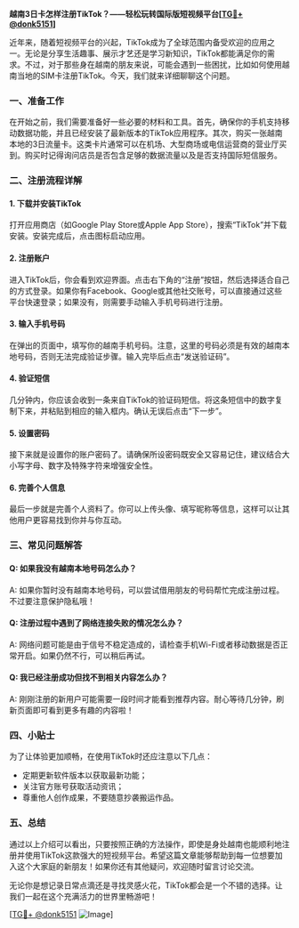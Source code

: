 **越南3日卡怎样注册TikTok？——轻松玩转国际版短视频平台[[TG💪+ @donk5151](https://t.me/s/donk5151)]**

近年来，随着短视频平台的兴起，TikTok成为了全球范围内备受欢迎的应用之一。无论是分享生活趣事、展示才艺还是学习新知识，TikTok都能满足你的需求。不过，对于那些身在越南的朋友来说，可能会遇到一些困扰，比如如何使用越南当地的SIM卡注册TikTok。今天，我们就来详细聊聊这个问题。

### 一、准备工作

在开始之前，我们需要准备好一些必要的材料和工具。首先，确保你的手机支持移动数据功能，并且已经安装了最新版本的TikTok应用程序。其次，购买一张越南本地的3日流量卡。这类卡片通常可以在机场、大型商场或电信运营商的营业厅买到。购买时记得询问店员是否包含足够的数据流量以及是否支持国际短信服务。

### 二、注册流程详解

#### 1. 下载并安装TikTok
打开应用商店（如Google Play Store或Apple App Store），搜索“TikTok”并下载安装。安装完成后，点击图标启动应用。

#### 2. 注册账户
进入TikTok后，你会看到欢迎界面。点击右下角的“注册”按钮，然后选择适合自己的方式登录。如果你有Facebook、Google或其他社交账号，可以直接通过这些平台快速登录；如果没有，则需要手动输入手机号码进行注册。

#### 3. 输入手机号码
在弹出的页面中，填写你的越南手机号码。注意，这里的号码必须是有效的越南本地号码，否则无法完成验证步骤。输入完毕后点击“发送验证码”。

#### 4. 验证短信
几分钟内，你应该会收到一条来自TikTok的验证码短信。将这条短信中的数字复制下来，并粘贴到相应的输入框内。确认无误后点击“下一步”。

#### 5. 设置密码
接下来就是设置你的账户密码了。请确保所设密码既安全又容易记住，建议结合大小写字母、数字及特殊字符来增强安全性。

#### 6. 完善个人信息
最后一步就是完善个人资料了。你可以上传头像、填写昵称等信息，这样可以让其他用户更容易找到你并与你互动。

### 三、常见问题解答

#### Q: 如果我没有越南本地号码怎么办？
A: 如果你暂时没有越南本地号码，可以尝试借用朋友的号码帮忙完成注册过程。不过要注意保护隐私哦！

#### Q: 注册过程中遇到了网络连接失败的情况怎么办？
A: 网络问题可能是由于信号不稳定造成的，请检查手机Wi-Fi或者移动数据是否正常开启。如果仍然不行，可以稍后再试。

#### Q: 我已经注册成功但找不到相关内容怎么办？
A: 刚刚注册的新用户可能需要一段时间才能看到推荐内容。耐心等待几分钟，刷新页面即可看到更多有趣的内容啦！

### 四、小贴士

为了让体验更加顺畅，在使用TikTok时还应注意以下几点：
- 定期更新软件版本以获取最新功能；
- 关注官方账号获取活动资讯；
- 尊重他人创作成果，不要随意抄袭搬运作品。

### 五、总结

通过以上介绍可以看出，只要按照正确的方法操作，即使是身处越南也能顺利地注册并使用TikTok这款强大的短视频平台。希望这篇文章能够帮助到每一位想要加入这个大家庭的新朋友！如果你还有其他疑问，欢迎随时留言讨论交流。

无论你是想记录日常点滴还是寻找灵感火花，TikTok都会是一个不错的选择。让我们一起在这个充满活力的世界里畅游吧！

[[TG💪+ @donk5151](https://t.me/s/donk5151) ![Image](https://i.postimg.cc/rwNCRYN7/Snipaste-2025-04-30-17-27-05.png)]
